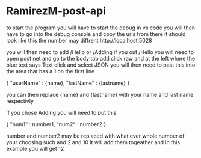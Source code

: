 # RamirezM-post-api

to start the program you will have to start the debug in vs code you will then have to go into the debug console and copy the urls from there
it should look like this the number may diffrent http://localhost:5028 

you will then need to add
/Hello or /Adding
if you out /Hello
you will need to open post net
and go to the body tab add click raw and at the left where the blue text says Text click and select JSON
you will then need to past this into the area that has a 1 on the first line

{
    "userName" : {name},
    "lastName" : {lastname}
}

you can then replace {name} and {lastname} with your name and last name respectivly 

if you chose Adding you will need to put this

{
    "num1" : number1,
    "num2" : number2
}

number and number2 may be replaced with what ever whole number of your choosing such and 2 and 10 it will add them togeather and in this example you will get 12
